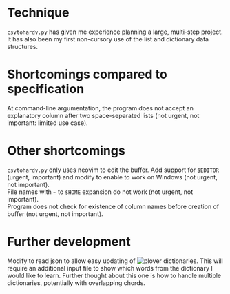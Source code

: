 # Technique

`csvtohardv.py` has given me experience planning a large, multi-step project.  
It has also been my first non-cursory use of the list and dictionary data structures.  

# Shortcomings compared to specification

At command-line argumentation, the program does not accept an explanatory column after two space-separated lists (not urgent, not important: limited use case).  

# Other shortcomings

`csvtohardv.py` only uses neovim to edit the buffer. Add support for `$EDITOR` (urgent, important) and modify to enable to work on Windows (not urgent, not important).  
File names with `~` to `$HOME` expansion do not work (not urgent, not important).  
Program does not check for existence of column names before creation of buffer (not urgent, not important).  

# Further development

Modify to read json to allow easy updating of ![plover](https://github.com/openstenoproject/plover) dictionaries. This will require an additional input file to show which words from the dictionary I would like to learn. Further thought about this one is how to handle multiple dictionaries, potentially with overlapping chords.  
